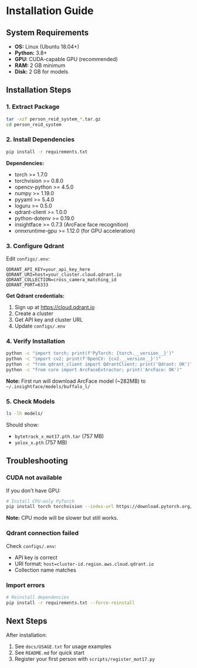 # Installation Guide

## System Requirements

- **OS:** Linux (Ubuntu 18.04+)
- **Python:** 3.8+
- **GPU:** CUDA-capable GPU (recommended)
- **RAM:** 2 GB minimum
- **Disk:** 2 GB for models

## Installation Steps

### 1. Extract Package

```bash
tar -xzf person_reid_system_*.tar.gz
cd person_reid_system
```

### 2. Install Dependencies

```bash
pip install -r requirements.txt
```

**Dependencies:**
- torch >= 1.7.0
- torchvision >= 0.8.0
- opencv-python >= 4.5.0
- numpy >= 1.19.0
- pyyaml >= 5.4.0
- loguru >= 0.5.0
- qdrant-client >= 1.0.0
- python-dotenv >= 0.19.0
- insightface >= 0.7.3 (ArcFace face recognition)
- onnxruntime-gpu >= 1.12.0 (for GPU acceleration)

### 3. Configure Qdrant

Edit `configs/.env`:

```env
QDRANT_API_KEY=your_api_key_here
QDRANT_URI=host=your_cluster.cloud.qdrant.io
QDRANT_COLLECTION=cross_camera_matching_id
QDRANT_PORT=6333
```

**Get Qdrant credentials:**
1. Sign up at https://cloud.qdrant.io
2. Create a cluster
3. Get API key and cluster URL
4. Update `configs/.env`

### 4. Verify Installation

```bash
python -c "import torch; print(f'PyTorch: {torch.__version__}')"
python -c "import cv2; print(f'OpenCV: {cv2.__version__}')"
python -c "from qdrant_client import QdrantClient; print('Qdrant: OK')"
python -c "from core import ArcFaceExtractor; print('ArcFace: OK')"
```

**Note:** First run will download ArcFace model (~282MB) to `~/.insightface/models/buffalo_l/`

### 5. Check Models

```bash
ls -lh models/
```

Should show:
- `bytetrack_x_mot17.pth.tar` (757 MB)
- `yolox_x.pth` (757 MB)

## Troubleshooting

### CUDA not available

If you don't have GPU:
```bash
# Install CPU-only PyTorch
pip install torch torchvision --index-url https://download.pytorch.org/whl/cpu
```

**Note:** CPU mode will be slower but still works.

### Qdrant connection failed

Check `configs/.env`:
- API key is correct
- URI format: `host=cluster-id.region.aws.cloud.qdrant.io`
- Collection name matches

### Import errors

```bash
# Reinstall dependencies
pip install -r requirements.txt --force-reinstall
```

## Next Steps

After installation:
1. See `docs/USAGE.txt` for usage examples
2. See `README.md` for quick start
3. Register your first person with `scripts/register_mot17.py`

